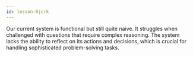 ```yaml
---
id: lesson-0jcrk
---
```


Our current system is functional but still quite naive. It struggles when challenged with questions that require complex reasoning. The system lacks the ability to reflect on its actions and decisions, which is crucial for handling sophisticated problem-solving tasks.
